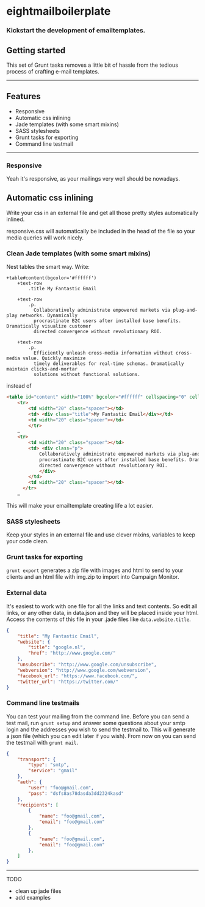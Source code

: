 # eightmailboilerplate
### Kickstart the development of emailtemplates.

## Getting started
This set of Grunt tasks removes a little bit of hassle from the tedious process of crafting e-mail templates.

---
## Features
* Responsive
* Automatic css inlining
* Jade templates (with some smart mixins)
* SASS stylesheets
* Grunt tasks for exporting
* Command line testmail

---

### Responsive
Yeah it's responsive, as your mailings very well should be nowadays.


## Automatic css inlining
Write your css in an external file and get all those pretty styles automatically inlined. 

responsive.css will automatically be included in the head of the file so your media queries will work nicely.

### Clean Jade templates (with some smart mixins)
Nest tables the smart way. Write:

```jade
+table#content(bgcolor='#ffffff')
    +text-row 
        .title My Fantastic Email

    +text-row 
        .p.
          Collaboratively administrate empowered markets via plug-and-play networks. Dynamically 
          procrastinate B2C users after installed base benefits. Dramatically visualize customer 
          directed convergence without revolutionary ROI.

    +text-row 
        .p.
          Efficiently unleash cross-media information without cross-media value. Quickly maximize 
          timely deliverables for real-time schemas. Dramatically maintain clicks-and-mortar 
          solutions without functional solutions.
```

instead of

```html
<table id="content" width="100%" bgcolor="#ffffff" cellspacing="0" cellpadding="0" border="0">
    <tr>
        <td width="20" class="spacer"></td>
        <td> <div class="title">My Fantastic Email</div></td>
        <td width="20" class="spacer"></td>
        </tr>
    …
    <tr>
        <td width="20" class="spacer"></td>
        <td> <div class="p">
            Collaboratively administrate empowered markets via plug-and-play networks. Dynamically 
            procrastinate B2C users after installed base benefits. Dramatically visualize customer 
            directed convergence without revolutionary ROI.
            </div>
        </td>
        <td width="20" class="spacer"></td>
      </tr>
    …
```

This will make your emailtemplate creating life a lot easier.

### SASS stylesheets
Keep your styles in an external file and use clever mixins, variables to keep your code clean.

### Grunt tasks for exporting
`grunt export` generates a zip file with images and html to send to your clients and an html file with img.zip to import into Campaign Monitor.

### External data
It's easiest to work with one file for all the links and text contents. So edit all links, or any other data, in data.json and they will be placed inside your html. Access the contents of this file in your .jade files like `data.website.title`.

```json
{
    "title": "My Fantastic Email",
    "website": {
        "title": "google.nl",
        "href": "http://www.google.com/"
    },
    "unsubscribe": "http://www.google.com/unsubscribe",
    "webversion": "http://www.google.com/webversion",
    "facebook_url": "https://www.facebook.com/",
    "twitter_url": "https://twitter.com/"
}
```

### Command line testmails
You can test your mailing from the command line. Before you can send a test mail, run `grunt setup` and answer some questions about your smtp login and the addresses you wish to send the testmail to. This will generate a json file (which you can edit later if you wish). From now on you can send the testmail with `grunt mail`. 

```json
{
    "transport": {
        "type": "smtp",
        "service": "gmail"
    },
    "auth": {
        "user": "foo@gmail.com",
        "pass": "dsfs8as78dasda3dd2324kasd"
    },
    "recipients": [
        {
            "name": "foo@gmail.com",
            "email": "foo@gmail.com"
        },
        {
            "name": "foo@gmail.com",
            "email": "foo@gmail.com"
        },
    ]
}
```




---

TODO
* clean up jade files
* add examples

